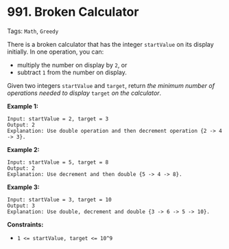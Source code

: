# 991. Broken Calculator

Tags: `Math`, `Greedy`

There is a broken calculator that has the integer `startValue` on its display initially. In one operation, you can:

*   multiply the number on display by `2`, or
*   subtract `1` from the number on display.

Given two integers `startValue` and `target`, return _the minimum number of operations needed to display_ `target` _on the calculator_.

**Example 1:**

```
Input: startValue = 2, target = 3
Output: 2
Explanation: Use double operation and then decrement operation {2 -> 4 -> 3}.
```

**Example 2:**

```
Input: startValue = 5, target = 8
Output: 2
Explanation: Use decrement and then double {5 -> 4 -> 8}.
```

**Example 3:**

```
Input: startValue = 3, target = 10
Output: 3
Explanation: Use double, decrement and double {3 -> 6 -> 5 -> 10}.
```

**Constraints:**

*   `1 <= startValue, target <= 10^9`